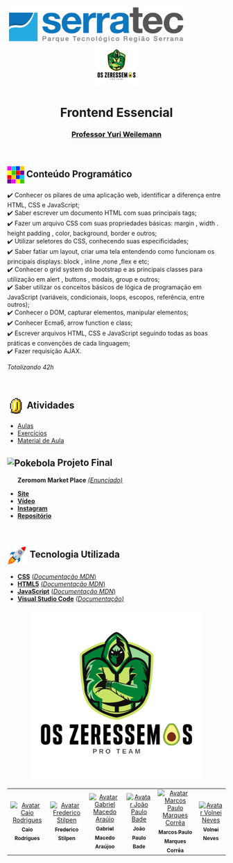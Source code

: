 <p align="center">
   &nbsp;&nbsp;&nbsp;&nbsp;&nbsp;&nbsp;&nbsp;&nbsp;&nbsp;&nbsp;&nbsp;&nbsp;&nbsp;&nbsp;&nbsp;&nbsp;&nbsp;&nbsp;&nbsp;&nbsp;&nbsp;&nbsp;&nbsp;&nbsp;&nbsp;&nbsp;&nbsp;&nbsp;&nbsp;&nbsp;&nbsp;&nbsp;&nbsp;&nbsp;&nbsp;&nbsp;&nbsp;&nbsp;&nbsp;&nbsp;&nbsp;&nbsp;&nbsp;&nbsp;&nbsp;&nbsp;&nbsp;<img height="80px" src="assets/logoSerratec.png" alt="logo serratec"/>&nbsp;&nbsp;&nbsp;&nbsp;&nbsp;&nbsp;&nbsp;&nbsp;&nbsp;&nbsp;&nbsp;&nbsp;&nbsp;&nbsp;&nbsp;&nbsp;&nbsp;&nbsp;&nbsp;&nbsp;&nbsp;&nbsp;&nbsp;&nbsp;<img height="100px" src="assets/osZeressemosProTeam.png" alt="logo serratec"/>
</p>
<div align="center">
  <h1>Frontend Essencial</h1>
    <a  href="https://github.com/weilemann"><h3 style="color: black">Professor Yuri Weilemann</h3>
    </a>
</div>
</br>

## <img  height="40px" align="center" src="assets/colorBlock.gif"> Conteúdo Programático

✔️ Conhecer os pilares de uma aplicação web, identificar a diferença entre HTML, CSS e JavaScript;</br>
✔️ Saber escrever um documento HTML com suas principais tags;</br>
✔️ Fazer um arquivo CSS com suas propriedades básicas: margin , width . height padding , color, background, border e outros;</br>
✔️ Utilizar seletores do CSS, conhecendo suas especificidades;</br>
✔️ Saber fatiar um layout, criar uma tela entendendo como funcionam os principais displays: block , inline ,none ,flex e etc;</br>
✔️ Conhecer o grid system do bootstrap e as principais classes para utilização em alert , buttons , modais, group e outros;</br>
✔️ Saber utilizar os conceitos básicos de lógica de programação em JavaScript (variáveis, condicionais, loops, escopos, referência, entre outros);</br>
✔️ Conhecer o DOM, capturar elementos, manipular elementos;</br>
✔️ Conhecer Ecma6, arrow function e class;</br>
✔️ Escrever arquivos HTML, CSS e JavaScript seguindo todas as boas práticas
e convenções de cada linguagem;</br>
✔️ Fazer requisição AJAX.

*Totalizando 42h*

</br>

## <img  height="40px" align="center" src="assets/coin.gif">    Atividades
* [Aulas](aulas/)</br>
* [Exercícios](exercicios/)</br>
* [Material de Aula](materialDeAula/)</br>

## <img height="40px" align="center" src="https://cdn.emojidex.com/emoji/seal/Pokebola.png" emoji-code="Pokebola" alt="Pokebola" />    Projeto Final 
 &nbsp;&nbsp;&nbsp;&nbsp;&nbsp;&nbsp;**Zeromom Market Place**    [*(Enunciado)*](materialDeAula/confidential.pdf)
 * [**Site**](https://zeromon.vercel.app/)
 * [**Vídeo**](https://www.linkedin.com/embed/feed/update/urn:li:ugcPost:6802816921575288832?compact=1)
 * [**Instagram**](https://www.instagram.com/zeressemos_company/)
 * [**Repositório**](zeromonMarketPlace/)
</br>


## <img height="45px" align="center" src="assets/stockrocketgif.gif">    Tecnologia Utilizada

- [**CSS**](https://www.w3.org/Style/CSS/)    [(*Documentação MDN*)](https://developer.mozilla.org/en-US/docs/Web/CSS/Reference)
- [**HTML5**](https://html.spec.whatwg.org/)    [(*Documentação MDN*)](https://developer.mozilla.org/pt-BR/docs/Web/HTML)
- [**JavaScript**](https://www.javascript.com/)    [(*Documentação MDN*)](https://developer.mozilla.org/pt-BR/docs/Web/JavaScript)
- [**Visual Studio Code**](https://code.visualstudio.com/)    [*(Documentação)*](https://code.visualstudio.com/docs)
  
<p align="center">
  <img align="center" height="400px" src="assets/osZeressemosProTeam.png"> 
</p>
<table>
  <tr>
    <td align="center">
      <a href="https://github.com/raiocodrigues">
        <img src="https://avatars.githubusercontent.com/u/82115790?v=4" width="100px;" alt="Avatar Caio Rodrigues"/><br>
        <sub>
          <b>Caio Rodrigues</b>
        </sub>
      </a>
    </td>
    <td align="center">
      <a href="https://github.com/FredericoStilpen">
        <img src="https://avatars.githubusercontent.com/u/82114348?v=4" width="100px;" alt="Avatar Frederico Stilpen"/><br>
        <sub>
          <b>Frederico Stilpen</b>
        </sub>
      </a><br>
    </td>
    <td align="center">
      <a href="https://github.com/M4G1Ck">
        <img src="https://avatars.githubusercontent.com/u/79328112?v=4" width="100px;" alt="Avatar Gabriel Macedo Araújo"/><br>
        <sub>
          <b>Gabriel Macedo Araújoo</b>
        </sub>
      </a><br>
    </td>
    <td align="center">
      <a href="https://github.com/JpBade">
        <img src="https://avatars.githubusercontent.com/u/82114843?v=4" width="100px;" alt="Avatar João Paulo Bade"/><br>
        <sub>
          <b>João Paulo Bade</b>
        </sub>
      </a><br>
    </td>
    <td align="center">
      <a href="https://github.com/marcosbarker">
        <img src="https://avatars.githubusercontent.com/u/57602117?v=4" width="100px;" alt="Avatar Marcos Paulo Marques Corrêa"/><br>
        <sub>
          <b>Marcos Paulo Marques Corrêa</b>
        </sub>
      </a><br>
    </td>
    <td align="center">
      <a href="https://github.com/Volneineves">
        <img src="https://avatars.githubusercontent.com/u/82004090?v=4" width="100px;" alt="Avatar Volnei Neves"/><br>
        <sub>
          <b>Volnei Neves</b>
        </sub>
      </a><br>
    </td>
</table>